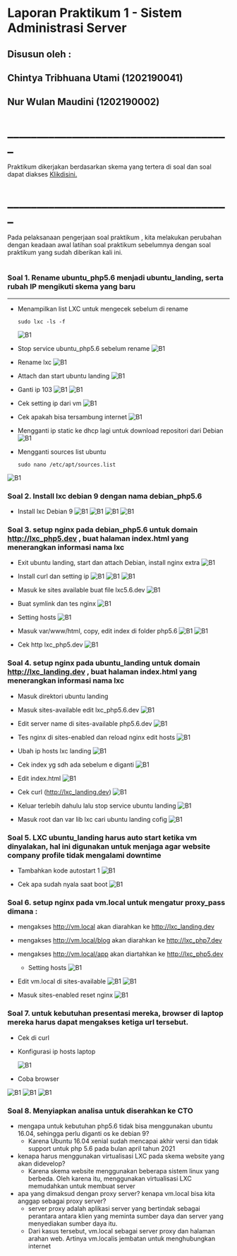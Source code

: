 # Laporan Praktikum 1 - Sistem Administrasi Server 
## Disusun oleh :
## Chintya Tribhuana Utami (1202190041)
## Nur Wulan Maudini (1202190002)
#
#
# ______________________________________

Praktikum dikerjakan berdasarkan skema yang tertera di soal dan soal dapat diakses [Klikdisini.](https://github.com/aldonesia/Sistem-Administrasi-Server-2021/blob/master/modul-1/soal_praktikum.md)
#  ______________________________________
Pada pelaksanaan pengerjaan soal praktikum , kita melakukan perubahan dengan keadaan awal latihan soal praktikum sebelumnya dengan soal praktikum yang sudah diberikan kali ini.
#
#
### Soal 1. Rename ubuntu_php5.6 menjadi ubuntu_landing, serta rubah IP mengikuti skema yang baru
___
- Menampilkan list LXC untuk mengecek sebelum di rename
    ```
    sudo lxc -ls -f
    ```  
    ![B1](asset/Picture1.png)

- Stop service ubuntu_php5.6 sebelum rename
![B1](asset/Picture2.png)

- Rename lxc
![B1](asset/Picture3.png)

- Attach  dan start ubuntu landing
![B1](asset/Picture4.png)

- Ganti ip 103
![B1](asset/Picture5.png)
![B1](asset/Picture6.png)

- Cek setting ip dari vm
![B1](asset/Picture7.png)

- Cek apakah bisa tersambung internet
![B1](asset/Picture8.png)

- Mengganti ip static ke dhcp lagi untuk download repositori dari Debian
![B1](asset/Picture9.png)

- Mengganti sources list ubuntu
    ```
    sudo nano /etc/apt/sources.list
    ```
![B1](asset/Picture10.png)

### Soal 2. Install lxc debian 9 dengan nama debian_php5.6
- Install lxc Debian 9
![B1](asset/Picture11.png)
![B1](asset/Picture12.png)
![B1](asset/Picture13.png)
![B1](asset/Picture14.png)

### Soal 3. setup nginx pada debian_php5.6 untuk domain http://lxc_php5.dev , buat halaman index.html yang menerangkan informasi nama lxc
- Exit ubuntu landing, start dan attach Debian, install nginx extra
![B1](asset/Picture15.png)

- Install curl dan setting ip
![B1](asset/Picture16.png)
![B1](asset/Picture17.png)
![B1](asset/Picture18.png)

- Masuk ke sites available buat file lxc5.6.dev
![B1](asset/Picture19.png)

- Buat symlink dan tes nginx
![B1](asset/Picture20.png)

- Setting hosts
![B1](asset/Picture21.png)

- Masuk var/www/html, copy, edit index di folder php5.6
![B1](asset/Picture22.png)
![B1](asset/Picture23.png)

- Cek http lxc_php5.dev
![B1](asset/Picture24.png)

### Soal 4. setup nginx pada ubuntu_landing untuk domain http://lxc_landing.dev , buat halaman index.html yang menerangkan informasi nama lxc
- Masuk direktori ubuntu landing
- Masuk sites-available edit lxc_php5.6.dev
![B1](asset/Picture25.png)

- Edit server name di sites-available php5.6.dev
![B1](asset/Picture26.png)

- Tes nginx di sites-enabled dan reload nginx edit hosts
![B1](asset/Picture27.png)

- Ubah ip hosts lxc landing
![B1](asset/Picture28.png)

- Cek index yg sdh ada sebelum e diganti
 ![B1](asset/Picture29.png)

- Edit index.html
![B1](asset/Picture30.png)

- Cek curl (http://lxc_landing.dev)
 ![B1](asset/Picture31.png)

- Keluar terlebih dahulu lalu stop service ubuntu landing
 ![B1](asset/Picture32.png)

- Masuk root dan var lib lxc cari ubuntu landing cofig
![B1](asset/Picture33.png)

### Soal 5. LXC ubuntu_landing harus auto start ketika vm dinyalakan, hal ini digunakan untuk menjaga agar website company profile tidak mengalami downtime
- Tambahkan kode autostart 1
 ![B1](asset/Picture34.png)

- Cek apa sudah nyala saat boot
![B1](asset/Picture35.png)

### Soal 6. setup nginx pada vm.local untuk mengatur proxy_pass dimana :
- mengakses http://vm.local akan diarahkan ke http://lxc_landing.dev
- mengakses http://vm.local/blog akan diarahkan ke http://lxc_php7.dev
- mengakses http://vm.local/app akan diartahkan ke http://lxc_php5.dev
    - Setting hosts
    ![B1](asset/Picture36.png)

- Edit vm.local di sites-available
![B1](asset/Picture37.png)
![B1](asset/Picture38.png)

- Masuk sites-enabled reset nginx
![B1](asset/Picture39.png)

### Soal 7. untuk kebutuhan presentasi mereka, browser di laptop mereka harus dapat mengakses ketiga url tersebut.

- Cek di curl
- Konfigurasi ip hosts laptop

    ![B1](asset/Picture40.png)

- Coba browser

![B1](asset/Picture41.png)
![B1](asset/Picture42.png)
![B1](asset/Picture43.png)


### Soal 8. Menyiapkan analisa untuk diserahkan ke CTO
 - mengapa untuk kebutuhan php5.6 tidak bisa menggunakan ubuntu 16.04, sehingga perlu diganti os ke debian 9?
    - Karena Ubuntu 16.04 xenial sudah mencapai akhir versi dan tidak support untuk php 5.6 pada bulan april tahun 2021
- kenapa harus menggunakan virtualisasi LXC pada skema website yang akan didevelop?
    - Karena skema website menggunakan beberapa sistem linux yang berbeda. Oleh karena itu, menggunakan virtualisasi LXC memudahkan untuk membuat server
- apa yang dimaksud dengan proxy server? kenapa vm.local bisa kita anggap sebagai proxy server?
    - server proxy adalah aplikasi server yang bertindak sebagai perantara antara klien yang meminta sumber daya dan server yang menyediakan sumber daya itu.
    - Dari kasus tersebut, vm.local sebagai server proxy dan halaman arahan web. Artinya vm.localis jembatan untuk menghubungkan internet